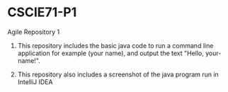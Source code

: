 # CSCIE71-P1
Agile Repository 1

1) This repository includes the basic java code to run a command line application for example
(your name), and output the text "Hello, your-name!".

2) This repository also includes a screenshot of the java program run in IntelliJ IDEA 
